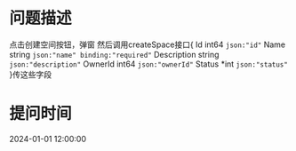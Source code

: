 # 问题描述

点击创建空间按钮，弹窗 然后调用createSpace接口{
  Id          int64  `json:"id"`
  Name        string `json:"name" binding:"required"`
  Description string `json:"description"`
  OwnerId     int64  `json:"ownerId"`
  Status      *int   `json:"status"`
}传这些字段

# 提问时间
2024-01-01 12:00:00

